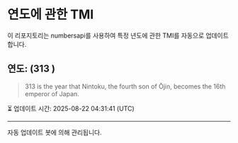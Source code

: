 
# 연도에 관한 TMI

이 리포지토리는 numbersapi를 사용하여 특정 년도에 관한 TMI를 자동으로 업데이트합니다.

## 연도: (313 )
> 313 is the year that Nintoku, the fourth son of Ōjin, becomes the 16th emperor of Japan.

⏳ 업데이트 시간: 2025-08-22 04:31:41 (UTC)

---
자동 업데이트 봇에 의해 관리됩니다.
